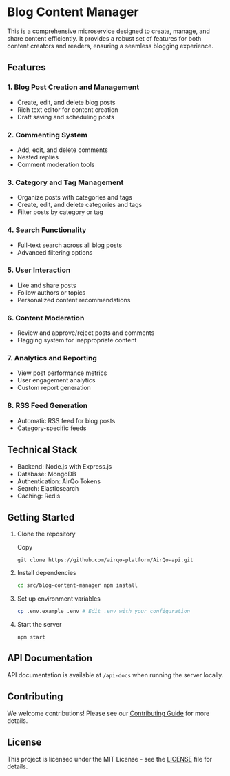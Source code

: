 # Blog Content Manager

This is a comprehensive microservice designed to create, manage, and share content efficiently. It provides a robust set of features for both content creators and readers, ensuring a seamless blogging experience.

## Features

### 1\. Blog Post Creation and Management

- Create, edit, and delete blog posts
- Rich text editor for content creation
- Draft saving and scheduling posts

### 2\. Commenting System

- Add, edit, and delete comments
- Nested replies
- Comment moderation tools

### 3\. Category and Tag Management

- Organize posts with categories and tags
- Create, edit, and delete categories and tags
- Filter posts by category or tag

### 4\. Search Functionality

- Full-text search across all blog posts
- Advanced filtering options

### 5\. User Interaction

- Like and share posts
- Follow authors or topics
- Personalized content recommendations

### 6\. Content Moderation

- Review and approve/reject posts and comments
- Flagging system for inappropriate content

### 7\. Analytics and Reporting

- View post performance metrics
- User engagement analytics
- Custom report generation

### 8\. RSS Feed Generation

- Automatic RSS feed for blog posts
- Category-specific feeds

## Technical Stack

- Backend: Node.js with Express.js
- Database: MongoDB
- Authentication: AirQo Tokens
- Search: Elasticsearch
- Caching: Redis

## Getting Started

1.  Clone the repository

    Copy

    `git clone https://github.com/airqo-platform/AirQo-api.git`

2.  Install dependencies

    ```bash
    cd src/blog-content-manager npm install
    ```

3.  Set up environment variables

    ```bash
    cp .env.example .env # Edit .env with your configuration
    ```

4.  Start the server

    ```
    npm start
    ```

## API Documentation

API documentation is available at `/api-docs` when running the server locally.

## Contributing

We welcome contributions! Please see our [Contributing Guide](CONTRIBUTING.md) for more details.

## License

This project is licensed under the MIT License - see the [LICENSE](LICENSE) file for details.
